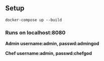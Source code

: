 ## Setup

```
docker-compose up --build
```

### Runs on localhost:8080

**Admin username:admin, passwd:admingod**

**Chef username:admin, passwd:chefgod**
